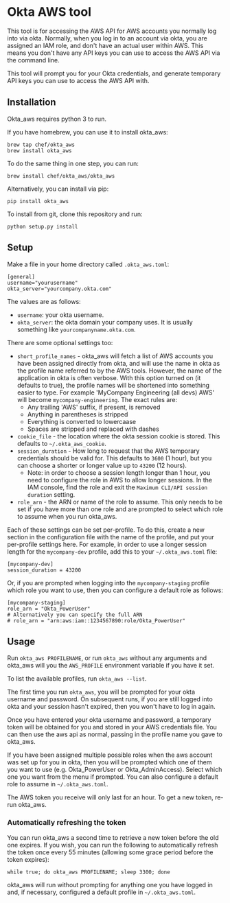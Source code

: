 # Okta AWS tool

This tool is for accessing the AWS API for AWS accounts you normally log
into via okta. Normally, when you log in to an account via okta, you are
assigned an IAM role, and don't have an actual user within AWS. This means you
don't have any API keys you can use to access the AWS API via the command
line.

This tool will prompt you for your Okta credentials, and generate temporary
API keys you can use to access the AWS API with.

## Installation

Okta_aws requires python 3 to run.

If you have homebrew, you can use it to install okta_aws:

    brew tap chef/okta_aws
    brew install okta_aws

To do the same thing in one step, you can run:

    brew install chef/okta_aws/okta_aws

Alternatively, you can install via pip:

    pip install okta_aws

To install from git, clone this repository and run:

    python setup.py install

## Setup

Make a file in your home directory called `.okta_aws.toml`:

    [general]
    username="yourusername"
    okta_server="yourcompany.okta.com"

The values are as follows:

* `username`: your okta username.
* `okta_server`: the okta domain your company uses. It is usually something
  like `yourcompanyname.okta.com`.

There are some optional settings too:

* `short_profile_names` - okta_aws will fetch a list of AWS accounts you have
  been assigned directly from okta, and will use the name in okta as the
  profile name referred to by the AWS tools. However, the name of the
  application in okta is often verbose. With this option turned on (it
  defaults to true), the profile names will be shortened into something easier
  to type. For example 'MyCompany Engineering (all devs) AWS' will become
  `mycompany-engineering`. The exact rules are:
  * Any trailing 'AWS' suffix, if present, is removed
  * Anything in parentheses is stripped
  * Everything is converted to lowercaase
  * Spaces are stripped and replaced with dashes
* `cookie_file` - the location where the okta session cookie is stored. This
  defaults to `~/.okta_aws_cookie`.
* `session_duration` - How long to request that the AWS temporary credentials
  should be valid for. This defaults to `3600` (1 hour), but you can choose a
  shorter or longer value up to `43200` (12 hours).
  * Note: in order to choose a session length longer than 1 hour, you need to
    configure the role in AWS to allow longer sessions. In the IAM console,
    find the role and exit the `Maximum CLI/API session duration` setting.
* `role_arn` - the ARN or name of the role to assume. This only needs to be
  set if you have more than one role and are prompted to select which role to
  assume when you run okta_aws.

Each of these settings can be set per-profile. To do this, create a new
section in the configuration file with the name of the profile, and put your
per-profile settings here. For example, in order to use a longer session
length for the `mycompany-dev` profile, add this to your `~/.okta_aws.toml`
file:

```
[mycompany-dev]
session_duration = 43200
```

Or, if you are prompted when logging into the `mycompany-staging` profile
which role you want to use, then you can configure a default role as follows:

```
[mycompany-staging]
role_arn = "Okta_PowerUser"
# Alternatively you can specify the full ARN
# role_arn = "arn:aws:iam::1234567890:role/Okta_PowerUser"
```

## Usage

Run `okta_aws PROFILENAME`, or run `okta_aws` without any arguments and
okta_aws will you the `AWS_PROFILE` environment variable if you have it set.

To list the available profiles, run `okta_aws --list`.

The first time you run `okta_aws`, you will be prompted for your okta username
and password. On subsequent runs, if you are still logged into okta and your
session hasn't expired, then you won't have to log in again.

Once you have entered your okta username and password, a temporary token will
be obtained for you and stored in your AWS credentials file. You can then use
the aws api as normal, passing in the profile name you gave to okta_aws.

If you have been assigned multiple possible roles when the aws account was set
up for you in okta, then you will be prompted which one of them you want to
use (e.g. Okta_PowerUser or Okta_AdminAccess). Select which one you want from
the menu if prompted. You can also configure a default role to assume in
`~/.okta_aws.toml`.

The AWS token you receive will only last for an hour. To get a new token,
re-run okta_aws.

### Automatically refreshing the token

You can run okta_aws a second time to retrieve a new token before the old one
expires. If you wish, you can run the following to automatically refresh the
token once every 55 minutes (allowing some grace period before the token
expires):

    while true; do okta_aws PROFILENAME; sleep 3300; done

okta_aws will run without prompting for anything one you have logged in and,
if necessary, configured a default profile in `~/.okta_aws.toml`.
